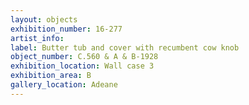 ```yaml
---
layout: objects
exhibition_number: 16-277
artist_info: 
label: Butter tub and cover with recumbent cow knob
object_number: C.560 & A & B-1928
exhibition_location: Wall case 3
exhibition_area: B
gallery_location: Adeane
---
```

